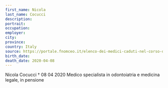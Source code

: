 ```yaml
---
first_name: Nicola
last_name: Cocucci
description: 
portrait: 
occupation: 
employer: 
city: 
province: 
country: Italy
source: https://portale.fnomceo.it/elenco-dei-medici-caduti-nel-corso-dellepidemia-di-covid-19/
birth_date: 
death_date: 2020-04-08
---
```


Nicola Cocucci † 08 04 2020
Medico specialista in odontoiatria e medicina legale, in pensione